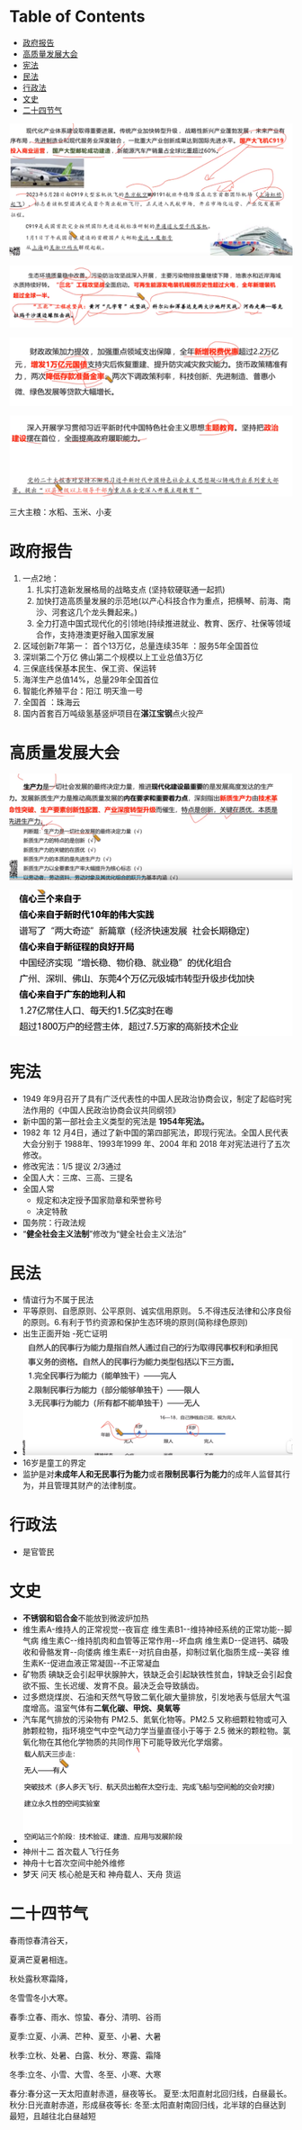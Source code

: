 # Table of Contents

* [政府报告](#政府报告)
* [高质量发展大会](#高质量发展大会)
* [宪法](#宪法)
* [民法](#民法)
* [行政法](#行政法)
* [文史](#文史)
* [二十四节气](#二十四节气)


![image-20240420160733963](.images/image-20240420160733963.png)

![image-20240420160830506](.images/image-20240420160830506.png)

![image-20240420160941241](.images/image-20240420160941241.png)

![image-20240420161304970](.images/image-20240420161304970.png)



三大主粮：水稻、玉米、小麦



# 政府报告

1. 一点2地：
   1. 扎实打造新发展格局的战略支点
      (坚持软硬联通一起抓)
   2. 加快打造高质量发展的示范地(以产心科技合作为重点，把横琴、前海、南沙、河套这几个龙头舞起来。)
   3. 全力打造中国式现代化的引领地(持续推进就业、教育、医疗、社保等领域合作，支持港澳更好融入国家发展
2. 区域创新7年第一：  首个13万亿，总量连续35年 ：服务5年全国首位
3. 深圳第二个万亿  佛山第二个规模以上工业总值3万亿
4. 三保底线保基本民生、保工资、保运转
5. 海洋生产总值14%，总量29年全国首位
6. 智能化养殖平台：阳江 明天渔一号
7. 全国首 ：珠海云
8. 国内首套百万吨级氢基竖炉项目在**湛江宝钢**点火投产



# 高质量发展大会

![image-20240420162806321](.images/image-20240420162806321.png)

![image-20240420162946222](.images/image-20240420162946222.png)



# 宪法

+ 1949 年9月召开了具有广泛代表性的中国人民政治协商会议，制定了起临时宪法作用的《中国人民政治协商会议共同纲领》
+ 新中国的第一部社会主义类型的宪法是 **1954年宪法。**
+ 1982 年 12 月4日，通过了新中国的第四部宪法，即现行宪法。全国人民代表大会分别于 1988年、1993年1999 年、2004 年和 2018 年对宪法进行了五次修改。
+ 修改宪法：1/5 提议 2/3通过
+ 全国人大：三席、三高、三提名
+ 全国人常
  + 规定和决定授予国家勋章和荣誉称号
  + 决定特赦
+ 国务院：行政法规
+ “**健全社会主义法制**”修改为“健全社会主义法治”



# 民法

+ 情谊行为不属于民法
+ 平等原则、自愿原则、公平原则、诚实信用原则。
  5.不得违反法律和公序良俗的原则。6.有利于节约资源和保护生态环境的原则(简称绿色原则)
+ 出生正面开始 -死亡证明
+ ![image-20240420191858709](.images/image-20240420191858709.png)
+ 16岁是童工的界定
+ 监护是对**未成年人和无民事行为能力**或者**限制民事行为能力**的成年人监督其行为，并且管理其财产的法律制度。



# 行政法

+ 是官管民



# 文史

+ **不锈钢和铝合金**不能放到微波炉加热
+ 维生素A-维持人的正常视觉--夜盲症
  维生素B1--维持神经系统的正常功能--脚气病
  维生素C--维持肌肉和血管等正常作用--坏血病
  维生素D--促进钙、磷吸收和骨骼发育--向偻病
  维生素E--对抗自由基，抑制过氧化脂质生成--美容
  维生素K--促进血液正常凝固--不正常凝血
+ 矿物质
  碘缺乏会引起甲状腺肿大，铁缺乏会引起缺铁性贫血，锌缺乏会引起食欲不振、生长迟缓、发育不良。最决乏会导致龋齿。
+ 过多燃烧煤炭、石油和天然气导致二氧化碳大量排放，引发地表与低层大气温度增高。温室气体有**二氧化碳、甲烷、臭氧等**
+ 汽车尾气排放的污染物有 PM2.5、氮氧化物等。PM2.5 又称细颗粒物或可入肺颗粒物，指环境空气中空气动力学当量直径小于等于 2.5 微米的颗粒物。氯氧化物在其他化学物质的共同作用下可能导致光化学烟雾。
+ ![image-20240420193533130](.images/image-20240420193533130.png)
+ 神州十二 首次载人飞行任务
+ 神舟十七首次空间中舱外维修
+ 梦天 问天 核心舱是天和  神舟载人、天舟 货运



# 二十四节气



春雨惊春清谷天，

夏满芒夏暑相连。

秋处露秋寒霜降，

冬雪雪冬小大寒。

春季:立春、雨水、惊蛰、春分、清明、谷雨

夏季:立夏、小满、芒种、夏至、小暑、大暑

秋季:立秋、处暑、白露、秋分、寒露、霜降

冬季:立冬、小雪、大雪、冬至、小寒、大寒

春分:春分这一天太阳直射赤道，昼夜等长。
夏至:太阳直射北回归线，白昼最长。
秋分:日光直射赤道，形成昼夜等长:
冬至:太阳直射南回归线，北半球的白昼达到最短，且越往北白昼越短
